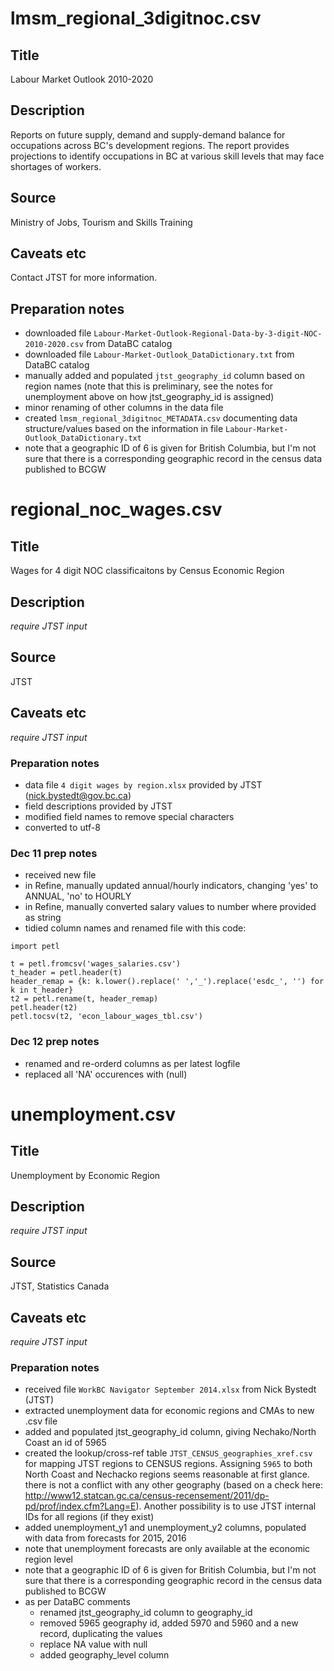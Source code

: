 # lmsm_regional_3digitnoc.csv

## Title
Labour Market Outlook 2010-2020

## Description
Reports on future supply, demand and supply-demand balance for occupations across BC's development regions. The report provides projections to identify occupations in BC at various skill levels that may face shortages of workers. 

## Source
Ministry of Jobs, Tourism and Skills Training

## Caveats etc
Contact JTST for more information.

## Preparation notes
- downloaded file `Labour-Market-Outlook-Regional-Data-by-3-digit-NOC-2010-2020.csv` from DataBC catalog
- downloaded file `Labour-Market-Outlook_DataDictionary.txt` from DataBC catalog
- manually added and populated `jtst_geography_id` column based on region names (note that this is preliminary, see the notes for unemployment above on how jtst_geography_id is assigned)
- minor renaming of other columns in the data file
- created `lmsm_regional_3digitnoc_METADATA.csv` documenting data structure/values based on the information in file `Labour-Market-Outlook_DataDictionary.txt`
- note that a geographic ID of 6 is given for British Columbia, but I'm not sure that there is a corresponding geographic record in the census data published to BCGW

# regional_noc_wages.csv

## Title
Wages for 4 digit NOC classificaitons by Census Economic Region

## Description
*require JTST input*

## Source
JTST

## Caveats etc
*require JTST input*

### Preparation notes
- data file `4 digit wages by region.xlsx` provided by JTST (nick.bystedt@gov.bc.ca)
- field descriptions provided by JTST
- modified field names to remove special characters
- converted to utf-8

### Dec 11 prep notes
- received new file
- in Refine, manually updated annual/hourly indicators, changing 'yes' to ANNUAL, 'no' to HOURLY
- in Refine, manually converted salary values to number where provided as string
- tidied column names and renamed file with this code:
```
import petl

t = petl.fromcsv('wages_salaries.csv')
t_header = petl.header(t)
header_remap = {k: k.lower().replace(' ','_').replace('esdc_', '') for k in t_header}
t2 = petl.rename(t, header_remap)
petl.header(t2)
petl.tocsv(t2, 'econ_labour_wages_tbl.csv')
```

### Dec 12 prep notes
- renamed and re-orderd columns as per latest logfile
- replaced all 'NA' occurences with (null)

# unemployment.csv

## Title
Unemployment by Economic Region

## Description
*require JTST input*

## Source
JTST, Statistics Canada

## Caveats etc
*require JTST input*

### Preparation notes
- received file `WorkBC Navigator September 2014.xlsx` from Nick Bystedt (JTST)
- extracted unemployment data for economic regions and CMAs to new .csv file
- added and populated jtst_geography_id column, giving Nechako/North Coast an id of 5965 
- created the lookup/cross-ref table `JTST_CENSUS_geographies_xref.csv` for mapping JTST regions to CENSUS regions. Assigning `5965` to both North Coast and Nechacko regions seems reasonable at first glance. there is not a conflict with any other geography (based on a check here: http://www12.statcan.gc.ca/census-recensement/2011/dp-pd/prof/index.cfm?Lang=E). Another possibility is to use JTST internal IDs for all regions (if they exist)
- added unemployment_y1 and unemployment_y2 columns, populated with data from forecasts for 2015, 2016
- note that unemployment forecasts are only available at the economic region level
- note that a geographic ID of 6 is given for British Columbia, but I'm not sure that there is a corresponding geographic record in the census data published to BCGW
- as per DataBC comments
  + renamed jtst_geography_id column to geography_id
  + removed 5965 geography id, added 5970 and 5960 and a new record, duplicating the values
  + replace NA value with null
  + added geography_level column
  
